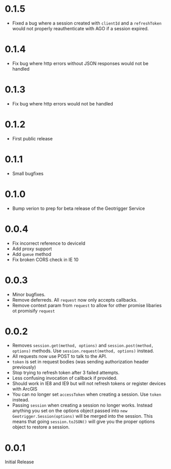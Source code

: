 # 0.1.5
* Fixed a bug where a session created with `clientId` and a `refreshToken` would not properly reauthenticate with AGO if a session expired.

# 0.1.4
* Fix bug where http errors without JSON responses would not be handled

# 0.1.3
* Fix bug where http errors would not be handled

# 0.1.2
* First public release

# 0.1.1
* Small bugfixes

# 0.1.0
* Bump verion to prep for beta release of the Geotrigger Service

# 0.0.4
* Fix incorrect reference to deviceId
* Add proxy support
* Add `queue` method
* Fix broken CORS check in IE 10

# 0.0.3
* Minor bugfixes.
* Remove deferreds. All `request` now only accepts callbacks.
* Remove context param from `request` to allow for other promise libaries ot promisify `request`

# 0.0.2
* Removes `session.get(method, options)` and `session.post(method, options)` methods. Use `session.request(method, options)` instead.
* All requests now use POST to talk to the API.
* `token` is set in request bodies (was sending authorization header previously)
* Stop trying to refresh token after 3 failed attempts.
* Less confusing invocation of callback if provided.
* Should work in IE8 and IE9 but will not refresh tokens or register devices with ArcGIS
* You can no longer set `accessToken` when creating a session. Use `token` instead.
* Passing `session` when creating a session no longer works. Instead anything you set on the options object passed into `new Geotrigger.Session(options)` will be merged into the session. This means that going `session.toJSON()` will give you the proper options object to restore a session.

# 0.0.1
Initial Release
